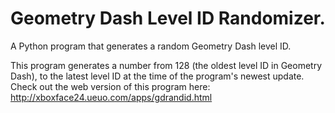 # Geometry Dash Level ID Randomizer.
A Python program that generates a random Geometry Dash level ID.

This program generates a number from 128 (the oldest level ID in Geometry Dash), to the latest level ID at the time of the program's newest update.
Check out the web version of this program here: http://xboxface24.ueuo.com/apps/gdrandid.html
